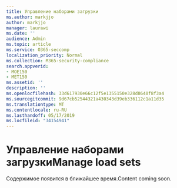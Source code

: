 ```yaml
---
title: Управление наборами загрузки
ms.author: markjjo
author: markjjo
manager: laurawi
ms.date: ''
audience: Admin
ms.topic: article
ms.service: O365-seccomp
localization_priority: Normal
ms.collection: M365-security-compliance
search.appverid:
- MOE150
- MET150
ms.assetid: ''
description: ''
ms.openlocfilehash: 33d617930e66c12f5e1355150e328d8640f8f3a4
ms.sourcegitcommit: 9d67cb52544321a430343d39eb336112c1a11d35
ms.translationtype: MT
ms.contentlocale: ru-RU
ms.lasthandoff: 05/17/2019
ms.locfileid: "34154941"
---
```

# <a name="manage-load-sets"></a><span data-ttu-id="c0537-102">Управление наборами загрузки</span><span class="sxs-lookup"><span data-stu-id="c0537-102">Manage load sets</span></span>

<span data-ttu-id="c0537-103">Содержимое появится в ближайшее время.</span><span class="sxs-lookup"><span data-stu-id="c0537-103">Content coming soon.</span></span>